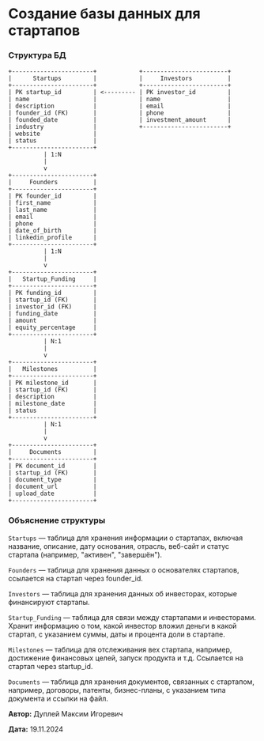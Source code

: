 # Создание базы данных для стартапов

### Структура БД

```
+-----------------------+            +------------------------+
|      Startups         |            |     Investors          |
+-----------------------+            +------------------------+
| PK startup_id         | <--------- | PK investor_id         |
| name                  |            | name                   |
| description           |            | email                  |
| founder_id (FK)       |            | phone                  |
| founded_date          |            | investment_amount      |
| industry              |            +------------------------+
| website               |
| status                |
+-----------------------+
          | 1:N
          |
          v
+-----------------------+
|     Founders          |
+-----------------------+
| PK founder_id         |
| first_name            |
| last_name             |
| email                 |
| phone                 |
| date_of_birth         |
| linkedin_profile      |
+-----------------------+
          | 1:N
          |
          v
+-----------------------+
|   Startup_Funding     |
+-----------------------+
| PK funding_id         |
| startup_id (FK)       |
| investor_id (FK)      |
| funding_date          |
| amount                |
| equity_percentage     |
+-----------------------+
          | N:1
          |
          v
+-----------------------+
|   Milestones          |
+-----------------------+
| PK milestone_id       |
| startup_id (FK)       |
| description           |
| milestone_date        |
| status                |
+-----------------------+
          | N:1
          |
          v
+-----------------------+
|     Documents         |
+-----------------------+
| PK document_id        |
| startup_id (FK)       |
| document_type         |
| document_url          |
| upload_date           |
+-----------------------+
```

### Объяснение структуры

`Startups` — таблица для хранения информации о стартапах, включая название, описание, дату основания, отрасль, веб-сайт и статус стартапа (например, "активен", "завершён").

`Founders` — таблица для хранения данных о основателях стартапов, ссылается на стартап через founder_id.

`Investors` — таблица для хранения данных об инвесторах, которые финансируют стартапы.

`Startup_Funding` — таблица для связи между стартапами и инвесторами. Хранит информацию о том, какой инвестор вложил деньги в какой стартап, с указанием суммы, даты и процента доли в стартапе.

`Milestones` — таблица для отслеживания вех стартапа, например, достижение финансовых целей, запуск продукта и т.д. Ссылается на стартап через startup_id.

`Documents` — таблица для хранения документов, связанных с стартапом, например, договоры, патенты, бизнес-планы, с указанием типа документа и ссылки на файл.

**Автор:** Дуплей Максим Игоревич

**Дата:** 19.11.2024
